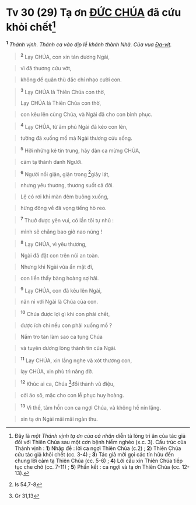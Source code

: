 # Tv 30 (29) Tạ ơn [ĐỨC CHÚA]() đã cứu khỏi chết[^1]
<sup><b>1</b></sup> *Thánh vịnh. Thánh ca vào dịp lễ khánh thành Nhà. Của vua [Đa-vít]().*


> <sup><b>2</b></sup> Lạy CHÚA, con xin tán dương Ngài,
>


> vì đã thương cứu vớt,
>


> không để quân thù đắc chí nhạo cười con.
>


> <sup><b>3</b></sup> Lạy CHÚA là Thiên Chúa con thờ,
> 
> Lạy CHÚA là Thiên Chúa con thờ,
>


> con kêu lên cùng Chúa, và Ngài đã cho con bình phục.
>


> <sup><b>4</b></sup> Lạy CHÚA, từ âm phủ Ngài đã kéo con lên,
>


> tưởng đã xuống mồ mà Ngài thương cứu sống.
>


> <sup><b>5</b></sup> Hỡi những kẻ tín trung, hãy đàn ca mừng CHÚA,
>


> cảm tạ thánh danh Người.
>


> <sup><b>6</b></sup> Người nổi giận, giận trong [^1*]giây lát,
>


> nhưng yêu thương, thương suốt cả đời.
>


> Lệ có rơi khi màn đêm buông xuống,
>


> hừng đông về đã vọng tiếng hò reo.
>


> <sup><b>7</b></sup> Thuở được yên vui, có lần tôi tự nhủ :
>


> mình sẽ chẳng bao giờ nao núng !
>


> <sup><b>8</b></sup> Lạy CHÚA, vì yêu thương,
>


> Ngài đã đặt con trên núi an toàn.
>


> Nhưng khi Ngài vừa ẩn mặt đi,
>


> con liền thấy bàng hoàng sợ hãi.
>


> <sup><b>9</b></sup> Lạy CHÚA, con đã kêu lên Ngài,
>


> năn nỉ với Ngài là Chúa của con.
>


> <sup><b>10</b></sup> Chúa được lợi gì khi con phải chết,
>


> được ích chi nếu con phải xuống mồ ?
>


> Nắm tro tàn làm sao ca tụng Chúa
>


> và tuyên dương lòng thành tín của Ngài.
>


> <sup><b>11</b></sup> Lạy CHÚA, xin lắng nghe và xót thương con,
>


> lạy CHÚA, xin phù trì nâng đỡ.
>


> <sup><b>12</b></sup> Khúc ai ca, Chúa [^2*]đổi thành vũ điệu,
>


> cởi áo sô, mặc cho con lễ phục huy hoàng.
>


> <sup><b>13</b></sup> Vì thế, tâm hồn con ca ngợi Chúa, và không hề nín lặng.
>


> xin tạ ơn Ngài mãi mãi ngàn thu.
>

[^1]: Đây là *một Thánh vịnh tạ ơn của cá nhân* diễn tả lòng tri ân của tác giả đối với Thiên Chúa sau một cơn bệnh hiểm nghèo (x.c. 3). Cấu trúc của Thánh vịnh : **1**) Nhập đề : lời ca ngợi Thiên Chúa (c.2) ; **2**) Thiên Chúa cứu tác giả khỏi chết (cc. 3-4) ; **3**) Tác giả mời gọi các tín hữu đến chung lời cảm tạ Thiên Chúa (cc. 5-6) ; **4**) Lời cầu xin Thiên Chúa tiếp tục che chở (cc. 7-11) ; **5**) Phần kết : ca ngợi và tạ ơn Thiên Chúa (cc. 12-13).
[^1*]: Is 54,7-8
[^2*]: Gr 31,13
